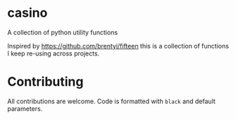 # casino
A collection of python utility functions

Inspired by https://github.com/brentyi/fifteen this is a collection of functions I keep re-using across projects.

# Contributing
All contributions are welcome. Code is formatted with `black` and default parameters.

